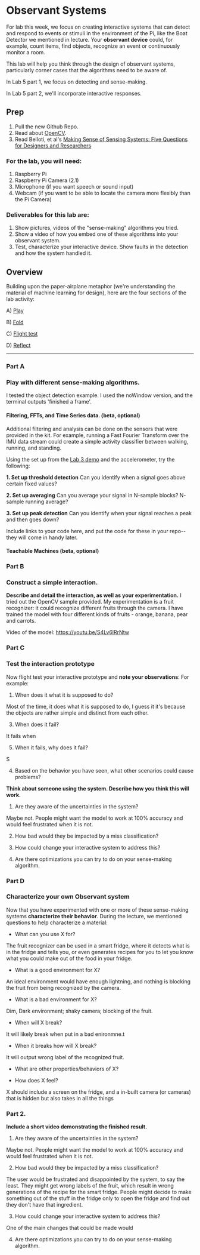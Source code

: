 # Observant Systems


For lab this week, we focus on creating interactive systems that can detect and respond to events or stimuli in the environment of the Pi, like the Boat Detector we mentioned in lecture. 
Your **observant device** could, for example, count items, find objects, recognize an event or continuously monitor a room.

This lab will help you think through the design of observant systems, particularly corner cases that the algorithms need to be aware of.

In Lab 5 part 1, we focus on detecting and sense-making.

In Lab 5 part 2, we'll incorporate interactive responses.


## Prep

1.  Pull the new Github Repo.
2.  Read about [OpenCV](https://opencv.org/about/).
3.  Read Belloti, et al's [Making Sense of Sensing Systems: Five Questions for Designers and Researchers](https://www.cc.gatech.edu/~keith/pubs/chi2002-sensing.pdf)

### For the lab, you will need:

1. Raspberry Pi
1. Raspberry Pi Camera (2.1)
1. Microphone (if you want speech or sound input)
1. Webcam (if you want to be able to locate the camera more flexibly than the Pi Camera)

### Deliverables for this lab are:
1. Show pictures, videos of the "sense-making" algorithms you tried.
1. Show a video of how you embed one of these algorithms into your observant system.
1. Test, characterize your interactive device. Show faults in the detection and how the system handled it.


## Overview
Building upon the paper-airplane metaphor (we're understanding the material of machine learning for design), here are the four sections of the lab activity:

A) [Play](#part-a)

B) [Fold](#part-b)

C) [Flight test](#part-c)

D) [Reflect](#part-d)

---

### Part A
### Play with different sense-making algorithms.

I tested the object detection example. 
I used the noWindow version, and the terminal outputs 'finished a frame'. 

#### Filtering, FFTs, and Time Series data. (beta, optional)
Additional filtering and analysis can be done on the sensors that were provided in the kit. For example, running a Fast Fourier Transform over the IMU data stream could create a simple activity classifier between walking, running, and standing.

Using the set up from the [Lab 3 demo](https://github.com/FAR-Lab/Interactive-Lab-Hub/tree/Spring2021/Lab%203/demo) and the accelerometer, try the following:

**1. Set up threshold detection** Can you identify when a signal goes above certain fixed values?

**2. Set up averaging** Can you average your signal in N-sample blocks? N-sample running average?

**3. Set up peak detection** Can you identify when your signal reaches a peak and then goes down?

Include links to your code here, and put the code for these in your repo--they will come in handy later.

#### Teachable Machines (beta, optional)

### Part B
### Construct a simple interaction.

**Describe and detail the interaction, as well as your experimentation.**
I tried out the OpenCV sample provided. 
My experimentation is a fruit recognizer: it could recognize different fruits through the camera. I have trained the model with four different kinds of fruits - orange, banana, pear and carrots. 

Video of the model: 
https://youtu.be/S4Lv6lRrNtw

### Part C
### Test the interaction prototype

Now flight test your interactive prototype and **note your observations**:
For example:
1. When does it what it is supposed to do?

Most of the time, it does what it is supposed to do, I guess it it's because the objects are rather simple and distinct from each other. 

3. When does it fail?

It fails when 

5. When it fails, why does it fail?


S

4. Based on the behavior you have seen, what other scenarios could cause problems?

**Think about someone using the system. Describe how you think this will work.**
1. Are they aware of the uncertainties in the system?

Maybe not. People might want the model to work at 100% accuracy and would feel frustrated when it is not. 

2. How bad would they be impacted by a miss classification?



3. How could change your interactive system to address this?


4. Are there optimizations you can try to do on your sense-making algorithm.



### Part D
### Characterize your own Observant system

Now that you have experimented with one or more of these sense-making systems **characterize their behavior**.
During the lecture, we mentioned questions to help characterize a material:
* What can you use X for?

The fruit recognizer can be used in a smart fridge, where it detects what is in the fridge and tells you, or even generates recipes for you to let you know what you could make out of the food in your fridge. 

* What is a good environment for X?

An ideal environment would have enough lightning, and nothing is blocking the fruit from being recognized by the camera. 

* What is a bad environment for X?

Dim, Dark environment; shaky camera; blocking of the fruit. 

* When will X break?

It will likely break when put in a bad enironmne.t 

* When it breaks how will X break?

It will output wrong label of the recognized fruit. 

* What are other properties/behaviors of X?

* How does X feel?

X should include a screen on the fridge, and a in-built camera (or cameras) that is hidden but also takes in all the things 

### Part 2.

**Include a short video demonstrating the finished result.**

1. Are they aware of the uncertainties in the system?

Maybe not. People might want the model to work at 100% accuracy and would feel frustrated when it is not. 

2. How bad would they be impacted by a miss classification?

The user would be frustrated and disappointed by the system, to say the least. They might get wrong labels of the fruit, which result in wrong generations of the recipe for the smart fridge. People might decide to make something out of the stuff in the fridge only to open the fridge and find out they don't have that ingredient. 

3. How could change your interactive system to address this?

One of the main changes that could be made would 

4. Are there optimizations you can try to do on your sense-making algorithm.


